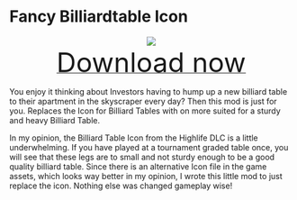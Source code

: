 # Fancy Billiardtable Icon

<div align=center><img src="_media/Anno1800/mod_banners/smallmodscollection/banner9.png"/></div>

<div align=center><a href="https://github.com/Taludas/SmallModsCollection/releases/latest/download/FancyBillardtables.zip"> <font size="40">Download now</font></a></div>

You enjoy it thinking about Investors having to hump up a new billiard table to their apartment in the skyscraper every day? Then this mod is just for you. Replaces the Icon for Billiard Tables with on more suited for a sturdy and heavy Billiard Table.

In my opinion, the Billiard Table Icon from the Highlife DLC is a little underwhelming. If you have played at a tournament graded table once, you will see that these legs are to small and not sturdy enough to be a good quality billiard table. Since there is an alternative Icon file in the game assets, which looks way better in my opinion, I wrote this little mod to just replace the icon. Nothing else was changed gameplay wise!

